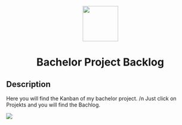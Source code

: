 <p align="center">
  <img src="https://user-images.githubusercontent.com/32516811/111670219-e145b780-8817-11eb-8340-bbca55bbf2c7.png" width="95" height="95" alt="">
</p>

<h1 align="center">Bachelor Project Backlog</h1>

## Description
Here you will find the Kanban of my bachelor project. /n
Just click on Projekts and you will find the Bachlog.

<a href="https://github.com/railslove/recover-backlog/issues" title="Open Issues"><img src="https://github.com/rennrennrenn/bachelor-backlog/issues"></a>
